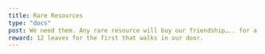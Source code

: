 ```yaml
---
title: Rare Resources
type: "docs"
post: We need them. Any rare resource will buy our friendship….. for a bit. 
reward: 12 leaves for the first that walks in our door.
---
```




